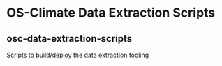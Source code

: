 <!--
[comment]: # SPDX-License-Identifier: Apache-2.0
[comment]: # SPDX-FileCopyrightText: 2024 The Linux Foundation
-->

# OS-Climate Data Extraction Scripts

## osc-data-extraction-scripts

Scripts to build/deploy the data extraction tooling
